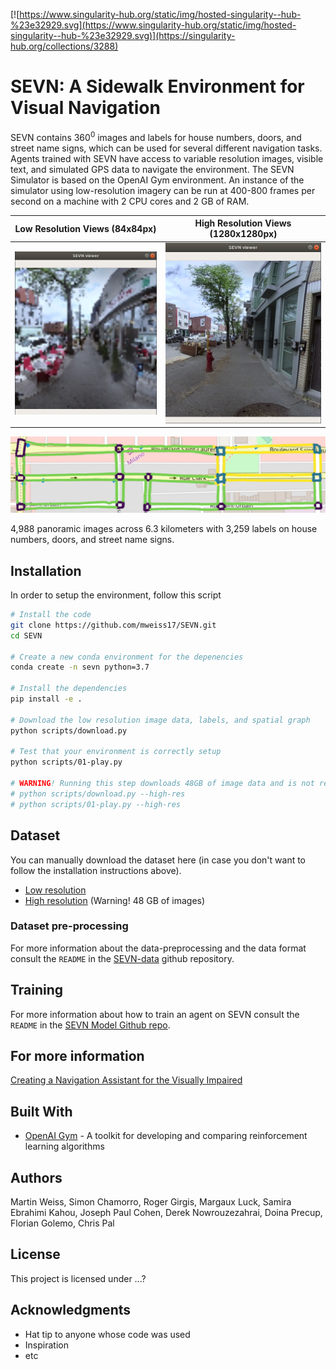 [![https://www.singularity-hub.org/static/img/hosted-singularity--hub-%23e32929.svg](https://www.singularity-hub.org/static/img/hosted-singularity--hub-%23e32929.svg)](https://singularity-hub.org/collections/3288)

# SEVN: A Sidewalk Environment for Visual Navigation

SEVN contains 360<sup>0</sup> images and labels for house numbers, doors, and street name signs, which can be used for several different navigation tasks.
Agents trained with SEVN have access to variable resolution images, visible text, and simulated GPS data to navigate the environment. 
The SEVN Simulator is based on the OpenAI Gym environment. An instance of the simulator using low-resolution imagery can be run at 400-800 frames per second on a machine with 2 CPU cores and 2 GB of RAM.

Low Resolution Views (84x84px)             |  High Resolution Views (1280x1280px)
:-------------------------:|:-------------------------:
![game.png](img/low-res-viewer.png)  |  ![game.png](img/high-res-viewer.png)

![spatial_graph.png](img/spatial_graph.png)

4,988 panoramic images across 6.3 kilometers with 3,259 labels on house numbers, doors, and street name signs.
## Installation

In order to setup the environment, follow this script
```bash
# Install the code
git clone https://github.com/mweiss17/SEVN.git
cd SEVN

# Create a new conda environment for the depenencies
conda create -n sevn python=3.7

# Install the dependencies
pip install -e .

# Download the low resolution image data, labels, and spatial graph
python scripts/download.py

# Test that your environment is correctly setup
python scripts/01-play.py

# WARNING! Running this step downloads 48GB of image data and is not required to run the model or play with the environment.
# python scripts/download.py --high-res
# python scripts/01-play.py --high-res

```

## Dataset
You can manually download the dataset here (in case you don't want to follow the installation instructions above).
- [Low resolution](http://sevn.s3.amazonaws.com/dataset.zip)
- [High resolution](https://sevn.s3.amazonaws.com/SEVN-high-res-images.zip) (Warning! 48 GB of images)

### Dataset pre-processing
For more information about the data-preprocessing and the data format consult the `README` in the [SEVN-data](https://github.com/simonchamorro/SEVN-data) github repository.

## Training
For more information about how to train an agent on SEVN consult the `README` in the [SEVN Model Github repo](https://github.com/simonchamorro/SEVN-model/tree/master/sevn_model).

## For more information
[Creating a Navigation Assistant for the Visually Impaired](https://github.com/mweiss17/SEVN/blob/master/docs/01-article-env-introduction.md)


## Built With

* [OpenAI Gym](https://github.com/openai/gym) - A toolkit for developing and comparing reinforcement learning algorithms


## Authors
Martin Weiss, Simon Chamorro, Roger Girgis, Margaux Luck, Samira Ebrahimi Kahou, Joseph Paul Cohen, Derek Nowrouzezahrai, Doina Precup, Florian Golemo, Chris Pal

## License

This project is licensed under ...?
 
## Acknowledgments

* Hat tip to anyone whose code was used
* Inspiration
* etc
